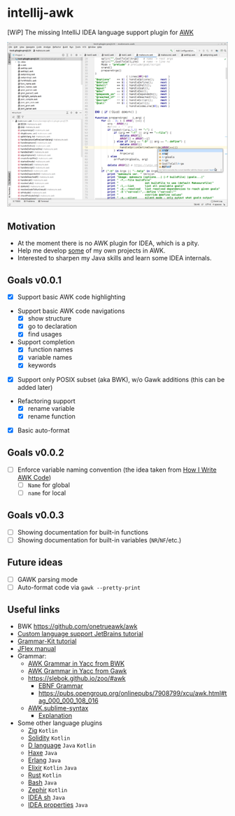 # intellij-awk

[WiP] The missing IntelliJ IDEA language support plugin for [AWK](https://en.wikipedia.org/wiki/AWK)
  
![](screenshot1.png "Awk IDE")

## Motivation

- At the moment there is no AWK plugin for IDEA, which is a pity.
- Help me develop [some](https://github.com/xonixx/makesure) of my own projects in AWK.
- Interested to sharpen my Java skills and learn some IDEA internals.

## Goals v0.0.1

- [x] Support basic AWK code highlighting
- Support basic AWK code navigations 
  - [x] show structure
  - [x] go to declaration
  - [x] find usages
- Support completion
  - [x] function names 
  - [x] variable names 
  - [x] keywords 
- [x] Support only POSIX subset (aka BWK), w/o Gawk additions (this can be added later)
- Refactoring support
  - [x] rename variable
  - [x] rename function
- [x] Basic auto-format

## Goals v0.0.2

- [ ] Enforce variable naming convention (the idea taken from [How I Write AWK Code](https://github.com/ttv1/aok/blob/master/docs/codingtips.md#debugging-tools))
  - [ ] `Name` for global
  - [ ] `name` for local

## Goals v0.0.3

- [ ] Showing documentation for built-in functions
- [ ] Showing documentation for built-in variables (`NR`/`NF`/etc.)
    
## Future ideas

- [ ] GAWK parsing mode
- [ ] Auto-format code via `gawk --pretty-print`

## Useful links

- BWK https://github.com/onetrueawk/awk
- [Custom language support JetBrains tutorial](https://plugins.jetbrains.com/docs/intellij/custom-language-support.html)
- [Grammar-Kit tutorial](https://github.com/JetBrains/Grammar-Kit/blob/master/TUTORIAL.md)
- [JFlex manual](https://www.jflex.de/manual.html)
- Grammar:
    - [AWK Grammar in Yacc from BWK](https://github.com/onetrueawk/awk/blob/master/awkgram.y)
    - [AWK Grammar in Yacc from Gawk](http://git.savannah.gnu.org/cgit/gawk.git/tree/awkgram.y)
    - https://slebok.github.io/zoo/#awk
        - [EBNF Grammar](https://github.com/slebok/zoo/blob/master/zoo/awk/manual/fetched/src.grammar.txt)
        - https://pubs.opengroup.org/onlinepubs/7908799/xcu/awk.html#tag_000_000_108_016
    - [AWK.sublime-syntax](https://github.com/JohnNilsson/awk-sublime/blob/master/AWK.sublime-syntax)
        - [Explanation](https://www.sublimetext.com/docs/3/syntax.html)
- Some other language plugins
    - [Zig](https://github.com/ice1000/intellij-zig) `Kotlin`
    - [Solidity](https://github.com/intellij-solidity/intellij-solidity) `Kotlin`
    - [D language](https://github.com/intellij-dlanguage/intellij-dlanguage) `Java` `Kotlin`
    - [Haxe](https://github.com/HaxeFoundation/intellij-haxe) `Java`
    - [Erlang](https://github.com/ignatov/intellij-erlang) `Java` 
    - [Elixir](https://github.com/KronicDeth/intellij-elixir) `Kotlin` `Java`
    - [Rust](https://github.com/intellij-rust/intellij-rust) `Kotlin`
    - [Bash](https://github.com/BashSupport/BashSupport) `Java`
    - [Zephir](https://github.com/zephir-lang/idea-plugin) `Kotlin`
    - [IDEA sh](https://github.com/JetBrains/intellij-community/tree/master/plugins/sh) `Java`
    - [IDEA properties](https://github.com/JetBrains/intellij-community/tree/master/plugins/properties) `Java` 
